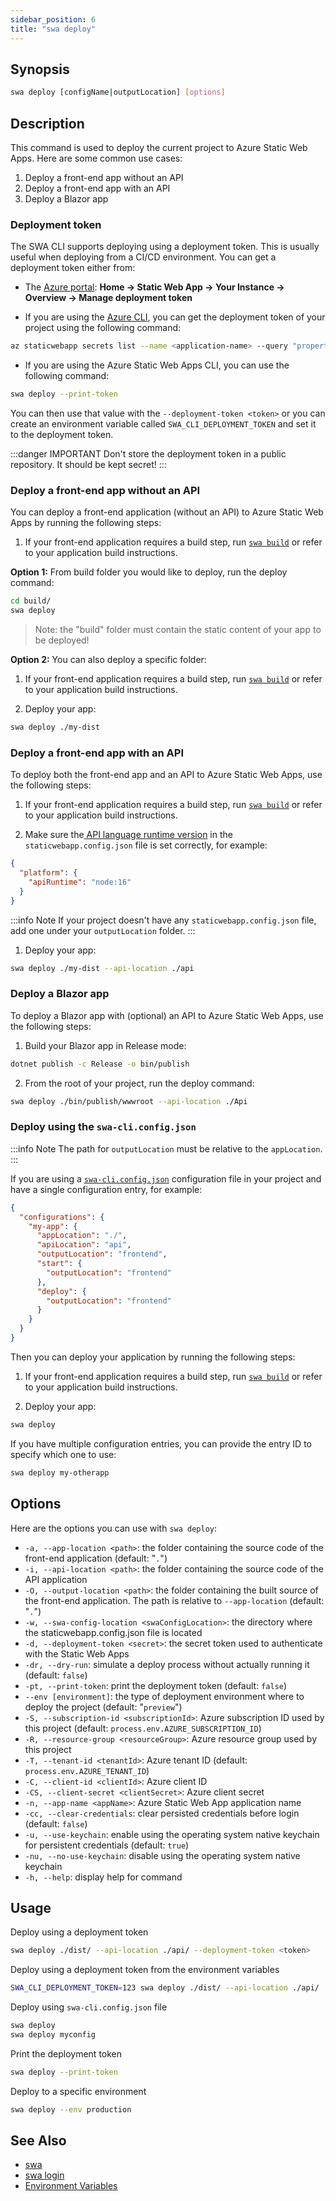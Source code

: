 ```yaml
---
sidebar_position: 6
title: "swa deploy"
---
```


## Synopsis

```bash
swa deploy [configName|outputLocation] [options]
```

## Description

This command is used to deploy the current project to Azure Static Web Apps. Here are some common use cases:

1. Deploy a front-end app without an API
2. Deploy a front-end app with an API
3. Deploy a Blazor app

### Deployment token

The SWA CLI supports deploying using a deployment token. This is usually useful when deploying from a CI/CD environment. You can get a deployment token either from:

- The [Azure portal](https://portal.azure.com/): **Home → Static Web App → Your Instance → Overview → Manage deployment token**

- If you are using the [Azure CLI](https://aka.ms/azcli), you can get the deployment token of your project using the following command:

```bash
az staticwebapp secrets list --name <application-name> --query "properties.apiKey"
```

- If you are using the Azure Static Web Apps CLI, you can use the following command:

```bash
swa deploy --print-token
```

You can then use that value with the `--deployment-token <token>` or you can create an environment variable called `SWA_CLI_DEPLOYMENT_TOKEN` and set it to the deployment token.

:::danger IMPORTANT
Don't store the deployment token in a public repository. It should be kept secret!
:::

### Deploy a front-end app without an API

You can deploy a front-end application (without an API) to Azure Static Web Apps by running the following steps:

1. If your front-end application requires a build step, run [`swa build`](./swa-build) or refer to your application build instructions.

**Option 1:** From build folder you would like to deploy, run the deploy command:

```bash
cd build/
swa deploy
```

> Note: the "build" folder must contain the static content of your app to be deployed!

**Option 2:** You can also deploy a specific folder:

1. If your front-end application requires a build step, run [`swa build`](./swa-build) or refer to your application build instructions.

2. Deploy your app:

```bash
swa deploy ./my-dist
```

### Deploy a front-end app with an API

To deploy both the front-end app and an API to Azure Static Web Apps, use the following steps:

1. If your front-end application requires a build step, run [`swa build`](./swa-build) or refer to your application build instructions.

2. Make sure the[ API language runtime version](https://docs.microsoft.com/en-us/azure/static-web-apps/configuration#platform) in the `staticwebapp.config.json` file is set correctly, for example:

```json
{
  "platform": {
    "apiRuntime": "node:16"
  }
}
```

:::info Note
If your project doesn't have any `staticwebapp.config.json` file, add one under your `outputLocation` folder.
:::

1. Deploy your app:

```bash
swa deploy ./my-dist --api-location ./api
```

### Deploy a Blazor app

To deploy a Blazor app with (optional) an API to Azure Static Web Apps, use the following steps:

1. Build your Blazor app in Release mode:

```bash
dotnet publish -c Release -o bin/publish
```

2. From the root of your project, run the deploy command:

```bash
swa deploy ./bin/publish/wwwroot --api-location ./Api
```

### Deploy using the `swa-cli.config.json`

:::info Note
The path for `outputLocation` must be relative to the `appLocation`.
:::

If you are using a [`swa-cli.config.json`](./swa-config) configuration file in your project and have a single configuration entry, for example:

```json
{
  "configurations": {
    "my-app": {
      "appLocation": "./",
      "apiLocation": "api",
      "outputLocation": "frontend",
      "start": {
        "outputLocation": "frontend"
      },
      "deploy": {
        "outputLocation": "frontend"
      }
    }
  }
}
```

Then you can deploy your application by running the following steps:

1. If your front-end application requires a build step, run [`swa build`](./swa-build) or refer to your application build instructions.

2. Deploy your app:

```bash
swa deploy
```

If you have multiple configuration entries, you can provide the entry ID to specify which one to use:

```bash
swa deploy my-otherapp
```

## Options

Here are the options you can use with `swa deploy`:

- `-a, --app-location <path>`: the folder containing the source code of the front-end application (default: "`.`")
- `-i, --api-location <path>`: the folder containing the source code of the API application
- `-O, --output-location <path>`: the folder containing the built source of the front-end application. The path is relative to `--app-location` (default: "`.`")
- `-w, --swa-config-location <swaConfigLocation>`: the directory where the staticwebapp.config.json file is located
- `-d, --deployment-token <secret>`: the secret token used to authenticate with the Static Web Apps
- `-dr, --dry-run`: simulate a deploy process without actually running it (default: `false`)
- `-pt, --print-token`: print the deployment token (default: `false`)
- `--env [environment]`: the type of deployment environment where to deploy the project (default: "`preview`")
- `-S, --subscription-id <subscriptionId>`: Azure subscription ID used by this project (default: `process.env.AZURE_SUBSCRIPTION_ID`)
- `-R, --resource-group <resourceGroup>`: Azure resource group used by this project
- `-T, --tenant-id <tenantId>`: Azure tenant ID (default: `process.env.AZURE_TENANT_ID`)
- `-C, --client-id <clientId>`: Azure client ID
- `-CS, --client-secret <clientSecret>`: Azure client secret
- `-n, --app-name <appName>`: Azure Static Web App application name
- `-cc, --clear-credentials`: clear persisted credentials before login (default: `false`)
- `-u, --use-keychain`: enable using the operating system native keychain for persistent credentials (default: `true`)
- `-nu, --no-use-keychain`: disable using the operating system native keychain
- `-h, --help`: display help for command

## Usage

Deploy using a deployment token

```bash
swa deploy ./dist/ --api-location ./api/ --deployment-token <token>
```

Deploy using a deployment token from the environment variables

```bash
SWA_CLI_DEPLOYMENT_TOKEN=123 swa deploy ./dist/ --api-location ./api/
```

Deploy using `swa-cli.config.json` file

```bash
swa deploy
swa deploy myconfig
```

Print the deployment token

```bash
swa deploy --print-token
```

Deploy to a specific environment

```bash
swa deploy --env production
```

## See Also

- [swa](./swa)
- [swa login](./swa-login)
- [Environment Variables](./env-vars)
